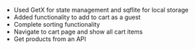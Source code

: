 * Used GetX for state management and sqflite for local storage
* Added functionality to add to cart as a guest
* Complete sorting functionality
* Navigate to cart page and show all cart items
* Get products from an API
  
